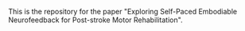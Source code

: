 This is the repository for the paper "Exploring Self-Paced Embodiable Neurofeedback for Post-stroke Motor Rehabilitation".
